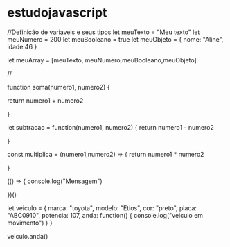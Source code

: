 # estudojavascript

//Definição de variaveis e seus tipos
let meuTexto = "Meu texto"
let meuNumero = 200
let meuBooleano = true 
let meuObjeto = {
    nome: "Aline",
    idade:46
}

let meuArray = [meuTexto, meuNumero,meuBooleano,meuObjeto]



// 


function soma(numero1, numero2) {


return numero1 + numero2 

}

let subtracao = function(numero1, numero2) {
    return numero1 - numero2

}

const multiplica = (numero1,numero2) => {
    return numero1 * numero2

}



(() => {
    console.log("Mensagem")

})()

let veiculo = {
    marca: "toyota",
    modelo: "Etios",
    cor: "preto",
    placa: "ABC0910",
    potencia: 107,
    anda: function() {
        console.log("veiculo em movimento")
    }
}

veiculo.anda()
